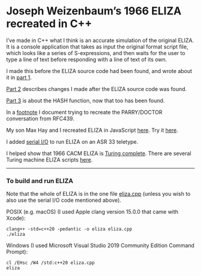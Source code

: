 # Joseph Weizenbaum’s 1966 ELIZA recreated in C++

I’ve made in C++ what I think is an accurate simulation of the original ELIZA. It is a console application that takes as input the original format script file, which looks like a series of S-expressions, and then waits for the user to type a line of text before responding with a line of text of its own.

I made this before the ELIZA source code had been found, and wrote about it in [part 1](https://github.com/anthay/ELIZA/blob/master/doc/Eliza_part_1.md).

[Part 2](https://github.com/anthay/ELIZA/blob/master/doc/Eliza_part_2.md) describes changes I made after the ELIZA source code was found.

[Part 3](https://github.com/anthay/ELIZA/blob/master/doc/Eliza_part_3.md) is about the HASH function, now that too has been found. 

In a [footnote](https://github.com/anthay/ELIZA/blob/master/doc/Trying_to_recreate_RFC439.md) I document trying to recreate the PARRY/DOCTOR conversation from RFC439.

My son Max Hay and I recreated ELIZA in JavaScript [here](https://github.com/anthay/ELIZA/blob/master/src/eliza.html). Try it [here](https://anthay.github.io/eliza.html).

I added [serial I/O](https://github.com/anthay/ELIZA/blob/master/doc/serial_io.md) to run ELIZA on an ASR 33 teletype.

I helped show that 1966 CACM ELIZA is [Turing complete](https://sites.google.com/view/elizagen-org/blog/eliza-is-turing-complete).
There are several Turing machine ELIZA scripts [here](https://github.com/anthay/ELIZA/blob/master/scripts/scripts.md).

---

### To build and run ELIZA

Note that the whole of ELIZA is in the one file [eliza.cpp](https://github.com/anthay/ELIZA/blob/master/src/eliza.cpp) (unless you wish to also use the serial I/O code mentioned above).

POSIX (e.g. macOS) (I used Apple clang version 15.0.0 that came with Xcode):

```text
clang++ -std=c++20 -pedantic -o eliza eliza.cpp
./eliza
```

Windows (I used Microsoft Visual Studio 2019 Community Edition Command Prompt):

```text
cl /EHsc /W4 /std:c++20 eliza.cpp
eliza
```
